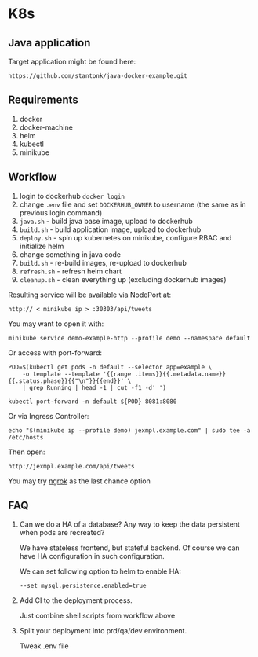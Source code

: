 # K8s

## Java application

Target application might be found here:

```
https://github.com/stantonk/java-docker-example.git
```

## Requirements

1. docker
1. docker-machine
1. helm
1. kubectl
1. minikube

## Workflow

1. login to dockerhub `docker login`
1. change `.env` file and set `DOCKERHUB_OWNER` to username (the same as in previous login command)
1. `java.sh` - build java base image, upload to dockerhub
1. `build.sh` - build application image, upload to dockerhub
1. `deploy.sh` - spin up kubernetes on minikube, configure RBAC and initialize helm
1. change something in java code
1. `build.sh` - re-build images, re-upload to dockerhub
1. `refresh.sh` - refresh helm chart
1. `cleanup.sh` - clean everything up (excluding dockerhub images)

Resulting service will be available via NodePort at:

```
http:// < minikube ip > :30303/api/tweets
```

You may want to open it with:

```
minikube service demo-example-http --profile demo --namespace default
```

Or access with port-forward:

```
POD=$(kubectl get pods -n default --selector app=example \
    -o template --template '{{range .items}}{{.metadata.name}} {{.status.phase}}{{"\n"}}{{end}}' \
    | grep Running | head -1 | cut -f1 -d' ')

kubectl port-forward -n default ${POD} 8081:8080
```

Or via Ingress Controller:

```
echo "$(minikube ip --profile demo) jexmpl.example.com" | sudo tee -a /etc/hosts
```

Then open:

```
http://jexmpl.example.com/api/tweets
```

You may try [ngrok](https://ngrok.com/) as the last chance option

## FAQ

1. Can we do a HA of a database? Any way to keep the data persistent when pods are recreated?

   We have stateless frontend, but stateful backend. Of course we can have HA configuration in such configuration.

   We can set following option to helm to enable HA:

   ```
   --set mysql.persistence.enabled=true
   ```

1. Add CI to the deployment process.

   Just combine shell scripts from workflow above

1. Split your deployment into prd/qa/dev environment.

   Tweak .env file


